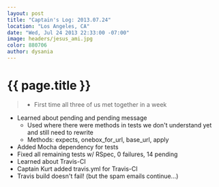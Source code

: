 ```yaml
---
layout: post
title: "Captain's Log: 2013.07.24"
location: "Los Angeles, CA"
date: "Wed, Jul 24 2013 22:33:00 -07:00"
image: headers/jesus_ami.jpg
color: 880706
author: dysania
---
```


{{ page.title }}
================

>+ First time all three of us met together in a week
+ Learned about pending and pending message
	+ Used where there were methods in tests we don't understand yet and still need to rewrite
	+ Methods: expects, onebox_for_url, base_url, apply
+ Added Mocha dependency for tests
+ Fixed all remaining tests w/ RSpec, 0 failures, 14 pending
+ Learned about Travis-CI
+ Captain Kurt added travis.yml for Travis-CI
+ Travis build doesn't fail! (but the spam emails continue...)